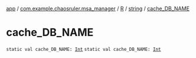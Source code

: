 [app](../../../index.md) / [com.example.chaosruler.msa_manager](../../index.md) / [R](../index.md) / [string](index.md) / [cache_DB_NAME](.)

# cache_DB_NAME

`static val cache_DB_NAME: `[`Int`](https://kotlinlang.org/api/latest/jvm/stdlib/kotlin/-int/index.html)
`static val cache_DB_NAME: `[`Int`](https://kotlinlang.org/api/latest/jvm/stdlib/kotlin/-int/index.html)